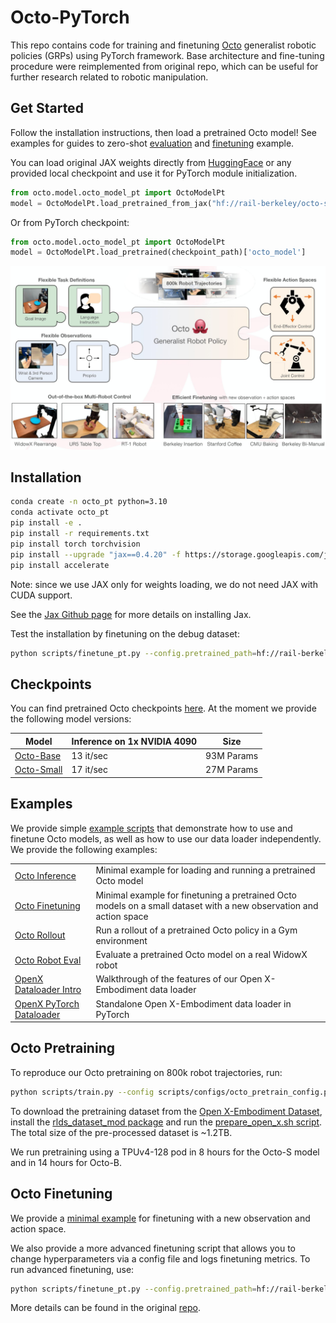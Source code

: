 # Octo-PyTorch

This repo contains code for training and finetuning [Octo](https://octo-models.github.io/) generalist robotic policies (GRPs) using PyTorch framework.
Base architecture and fine-tuning procedure were reimplemented from original repo, which can be useful for further research related to robotic manipulation.

## Get Started

Follow the installation instructions, then load a pretrained Octo model!
See examples for guides to zero-shot [evaluation](examples/01_pt_inference_pretrained.ipynb) and [finetuning](examples/02_pt_finetune_new_observation_action.ipynb) example.

You can load original JAX weights directly from [HuggingFace](https://huggingface.co/rail-berkeley) or any provided local checkpoint and use it for PyTorch module initialization. 

```python
from octo.model.octo_model_pt import OctoModelPt
model = OctoModelPt.load_pretrained_from_jax("hf://rail-berkeley/octo-small-1.5")['octo_model']
```

Or from PyTorch checkpoint:

```python
from octo.model.octo_model_pt import OctoModelPt
model = OctoModelPt.load_pretrained(checkpoint_path)['octo_model']
```

![Octo model](docs/assets/teaser.jpg)


## Installation
```bash
conda create -n octo_pt python=3.10
conda activate octo_pt
pip install -e .
pip install -r requirements.txt
pip install torch torchvision
pip install --upgrade "jax==0.4.20" -f https://storage.googleapis.com/jax-releases/jax_releases.html
pip install accelerate
```

Note: since we use JAX only for weights loading, we do not need JAX with CUDA support.

See the [Jax Github page](https://github.com/google/jax) for more details on installing Jax.

Test the installation by finetuning on the debug dataset:
```bash
python scripts/finetune_pt.py --config.pretrained_path=hf://rail-berkeley/octo-small-1.5 --debug
```

## Checkpoints

You can find pretrained Octo checkpoints [here](https://huggingface.co/rail-berkeley).
At the moment we provide the following model versions:

| Model                                                         | Inference on 1x NVIDIA 4090 | Size       |
|---------------------------------------------------------------|-----------------------------|------------|
| [Octo-Base](https://huggingface.co/rail-berkeley/octo-base)   | 13 it/sec                   | 93M Params |
| [Octo-Small](https://huggingface.co/rail-berkeley/octo-small) | 17 it/sec                   | 27M Params |


## Examples

We provide simple [example scripts](examples) that demonstrate how to use and finetune Octo models,
as well as how to use our data loader independently. We provide the following examples:

|                                                                      |                                                                                                                    |
|----------------------------------------------------------------------|--------------------------------------------------------------------------------------------------------------------|
| [Octo Inference](examples/01_inference_pretrained.ipynb)             | Minimal example for loading and running a pretrained Octo model                                                    |
| [Octo Finetuning](examples/02_finetune_new_observation_action.py)    | Minimal example for finetuning a pretrained Octo models on a small dataset with a new observation and action space |
| [Octo Rollout](examples/03_eval_finetuned.py)                        | Run a rollout of a pretrained Octo policy in a Gym environment                                                     |
| [Octo Robot Eval](examples/04_eval_finetuned_on_robot.py)            | Evaluate a pretrained Octo model on a real WidowX robot                                                            |
| [OpenX Dataloader Intro](examples/05_dataloading.ipynb)              | Walkthrough of the features of our Open X-Embodiment data loader                                                   |
| [OpenX PyTorch Dataloader](examples/06_pytorch_oxe_dataloader.ipynb) | Standalone Open X-Embodiment data loader in PyTorch                                                                |


## Octo Pretraining

To reproduce our Octo pretraining on 800k robot trajectories, run:
```bash
python scripts/train.py --config scripts/configs/octo_pretrain_config.py:<size> --name=octo --config.dataset_kwargs.oxe_kwargs.data_dir=... --config.dataset_kwargs.oxe_kwargs.data_mix=oxe_magic_soup ...
```

To download the pretraining dataset from the [Open X-Embodiment Dataset](https://robotics-transformer-x.github.io/),
install the [rlds_dataset_mod package](https://github.com/kpertsch/rlds_dataset_mod)
and run the [prepare_open_x.sh script](https://github.com/kpertsch/rlds_dataset_mod/blob/main/prepare_open_x.sh).
The total size of the pre-processed dataset is ~1.2TB.

We run pretraining using a TPUv4-128 pod in 8 hours for the Octo-S model and in 14 hours for Octo-B.


## Octo Finetuning

We provide a [minimal example](examples/02_pt_finetune_new_observation_action.py) for finetuning with a new observation and action space.

We also provide a more advanced finetuning script that allows you to change hyperparameters via a config file and logs finetuning
metrics. To run advanced finetuning, use:
```bash
python scripts/finetune_pt.py --config.pretrained_path=hf://rail-berkeley/octo-small-1.5
```

More details can be found in the original [repo](https://octo-models.github.io/).

